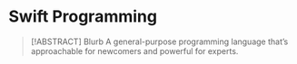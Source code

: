 # Swift Programming

> [!ABSTRACT] Blurb
> A general-purpose programming language that’s approachable for newcomers and powerful for experts.